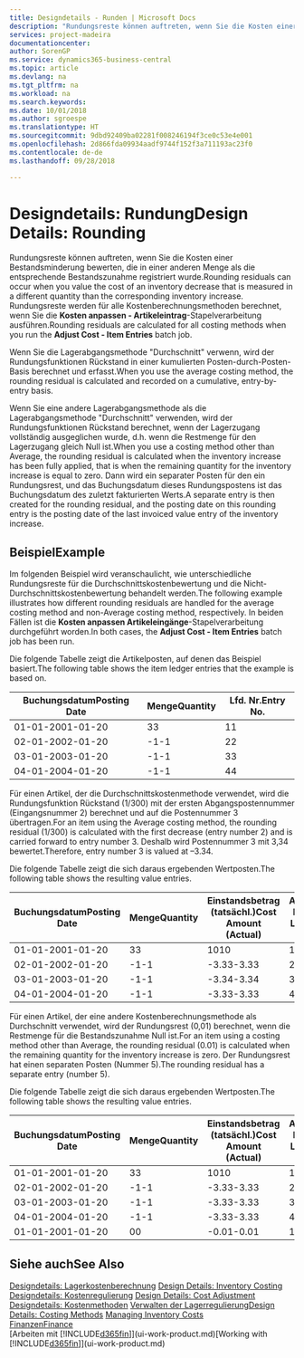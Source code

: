 ```yaml
---
title: Designdetails - Runden | Microsoft Docs
description: "Rundungsreste können auftreten, wenn Sie die Kosten einer Bestandsminderung bewerten, die in einer anderen Menge als die entsprechende Bestandszunahme registriert wurde. Rundungsreste werden für alle Kostenberechnungsmethoden berechnet, wenn Sie die **Kosten anpassen - Artikeleintrag**-Stapelverarbeitung ausführen."
services: project-madeira
documentationcenter: 
author: SorenGP
ms.service: dynamics365-business-central
ms.topic: article
ms.devlang: na
ms.tgt_pltfrm: na
ms.workload: na
ms.search.keywords: 
ms.date: 10/01/2018
ms.author: sgroespe
ms.translationtype: HT
ms.sourcegitcommit: 9dbd92409ba02281f008246194f3ce0c53e4e001
ms.openlocfilehash: 2d866fda09934aadf9744f152f3a711193ac23f0
ms.contentlocale: de-de
ms.lasthandoff: 09/28/2018

---
```

# <a name="design-details-rounding"></a><span data-ttu-id="e8a75-104">Designdetails: Rundung</span><span class="sxs-lookup"><span data-stu-id="e8a75-104">Design Details: Rounding</span></span>
<span data-ttu-id="e8a75-105">Rundungsreste können auftreten, wenn Sie die Kosten einer Bestandsminderung bewerten, die in einer anderen Menge als die entsprechende Bestandszunahme registriert wurde.</span><span class="sxs-lookup"><span data-stu-id="e8a75-105">Rounding residuals can occur when you value the cost of an inventory decrease that is measured in a different quantity than the corresponding inventory increase.</span></span> <span data-ttu-id="e8a75-106">Rundungsreste werden für alle Kostenberechnungsmethoden berechnet, wenn Sie die **Kosten anpassen - Artikeleintrag**-Stapelverarbeitung ausführen.</span><span class="sxs-lookup"><span data-stu-id="e8a75-106">Rounding residuals are calculated for all costing methods when you run the **Adjust Cost - Item Entries** batch job.</span></span>  

 <span data-ttu-id="e8a75-107">Wenn Sie die Lagerabgangsmethode "Durchschnitt" verwenn, wird der Rundungsfunktionen Rückstand in einer kumulierten Posten-durch-Posten-Basis berechnet und erfasst.</span><span class="sxs-lookup"><span data-stu-id="e8a75-107">When you use the average costing method, the rounding residual is calculated and recorded on a cumulative, entry-by-entry basis.</span></span>  

 <span data-ttu-id="e8a75-108">Wenn Sie eine andere Lagerabgangsmethode als die Lagerabgangsmethode "Durchschnitt" verwenden, wird der Rundungsfunktionen Rückstand berechnet, wenn der Lagerzugang vollständig ausgeglichen wurde, d.h. wenn die Restmenge für den Lagerzugang gleich Null ist.</span><span class="sxs-lookup"><span data-stu-id="e8a75-108">When you use a costing method other than Average, the rounding residual is calculated when the inventory increase has been fully applied, that is when the remaining quantity for the inventory increase is equal to zero.</span></span> <span data-ttu-id="e8a75-109">Dann wird ein separater Posten für den ein Rundungsrest, und das Buchungsdatum dieses Rundungspostens ist das Buchungsdatum des zuletzt fakturierten Werts.</span><span class="sxs-lookup"><span data-stu-id="e8a75-109">A separate entry is then created for the rounding residual, and the posting date on this rounding entry is the posting date of the last invoiced value entry of the inventory increase.</span></span>  

## <a name="example"></a><span data-ttu-id="e8a75-110">Beispiel</span><span class="sxs-lookup"><span data-stu-id="e8a75-110">Example</span></span>  
 <span data-ttu-id="e8a75-111">Im folgenden Beispiel wird veranschaulicht, wie unterschiedliche Rundungsreste für die Durchschnittskostenbewertung und die Nicht-Durchschnittskostenbewertung behandelt werden.</span><span class="sxs-lookup"><span data-stu-id="e8a75-111">The following example illustrates how different rounding residuals are handled for the average costing method and non-Average costing method, respectively.</span></span> <span data-ttu-id="e8a75-112">In beiden Fällen ist die **Kosten anpassen Artikeleingänge**-Stapelverarbeitung durchgeführt worden.</span><span class="sxs-lookup"><span data-stu-id="e8a75-112">In both cases, the **Adjust Cost - Item Entries** batch job has been run.</span></span>  

 <span data-ttu-id="e8a75-113">Die folgende Tabelle zeigt die Artikelposten, auf denen das Beispiel basiert.</span><span class="sxs-lookup"><span data-stu-id="e8a75-113">The following table shows the item ledger entries that the example is based on.</span></span>  

|<span data-ttu-id="e8a75-114">Buchungsdatum</span><span class="sxs-lookup"><span data-stu-id="e8a75-114">Posting Date</span></span>|<span data-ttu-id="e8a75-115">Menge</span><span class="sxs-lookup"><span data-stu-id="e8a75-115">Quantity</span></span>|<span data-ttu-id="e8a75-116">Lfd. Nr.</span><span class="sxs-lookup"><span data-stu-id="e8a75-116">Entry No.</span></span>|  
|------------------|--------------|---------------|  
|<span data-ttu-id="e8a75-117">01-01-20</span><span class="sxs-lookup"><span data-stu-id="e8a75-117">01-01-20</span></span>|<span data-ttu-id="e8a75-118">3</span><span class="sxs-lookup"><span data-stu-id="e8a75-118">3</span></span>|<span data-ttu-id="e8a75-119">1</span><span class="sxs-lookup"><span data-stu-id="e8a75-119">1</span></span>|  
|<span data-ttu-id="e8a75-120">02-01-20</span><span class="sxs-lookup"><span data-stu-id="e8a75-120">02-01-20</span></span>|<span data-ttu-id="e8a75-121">-1</span><span class="sxs-lookup"><span data-stu-id="e8a75-121">-1</span></span>|<span data-ttu-id="e8a75-122">2</span><span class="sxs-lookup"><span data-stu-id="e8a75-122">2</span></span>|  
|<span data-ttu-id="e8a75-123">03-01-20</span><span class="sxs-lookup"><span data-stu-id="e8a75-123">03-01-20</span></span>|<span data-ttu-id="e8a75-124">-1</span><span class="sxs-lookup"><span data-stu-id="e8a75-124">-1</span></span>|<span data-ttu-id="e8a75-125">3</span><span class="sxs-lookup"><span data-stu-id="e8a75-125">3</span></span>|  
|<span data-ttu-id="e8a75-126">04-01-20</span><span class="sxs-lookup"><span data-stu-id="e8a75-126">04-01-20</span></span>|<span data-ttu-id="e8a75-127">-1</span><span class="sxs-lookup"><span data-stu-id="e8a75-127">-1</span></span>|<span data-ttu-id="e8a75-128">4</span><span class="sxs-lookup"><span data-stu-id="e8a75-128">4</span></span>|  

 <span data-ttu-id="e8a75-129">Für einen Artikel, der die Durchschnittskostenmethode verwendet, wird die Rundungsfunktion Rückstand (1/300) mit der ersten Abgangspostennummer (Eingangsnummer 2) berechnet und auf die Postennummer 3 übertragen.</span><span class="sxs-lookup"><span data-stu-id="e8a75-129">For an item using the Average costing method, the rounding residual (1/300) is calculated with the first decrease (entry number 2) and is carried forward to entry number 3.</span></span> <span data-ttu-id="e8a75-130">Deshalb wird Postennummer 3 mit  3,34 bewertet.</span><span class="sxs-lookup"><span data-stu-id="e8a75-130">Therefore, entry number 3 is valued at –3.34.</span></span>  

 <span data-ttu-id="e8a75-131">Die folgende Tabelle zeigt die sich daraus ergebenden Wertposten.</span><span class="sxs-lookup"><span data-stu-id="e8a75-131">The following table shows the resulting value entries.</span></span>  

|<span data-ttu-id="e8a75-132">Buchungsdatum</span><span class="sxs-lookup"><span data-stu-id="e8a75-132">Posting Date</span></span>|<span data-ttu-id="e8a75-133">Menge</span><span class="sxs-lookup"><span data-stu-id="e8a75-133">Quantity</span></span>|<span data-ttu-id="e8a75-134">Einstandsbetrag (tatsächl.)</span><span class="sxs-lookup"><span data-stu-id="e8a75-134">Cost Amount (Actual)</span></span>|<span data-ttu-id="e8a75-135">Artikelposten Lfd. Nr.</span><span class="sxs-lookup"><span data-stu-id="e8a75-135">Item Ledger Entry No.</span></span>|<span data-ttu-id="e8a75-136">Lfd. Nr.</span><span class="sxs-lookup"><span data-stu-id="e8a75-136">Entry No.</span></span>|  
|------------------|--------------|----------------------------|---------------------------|---------------|  
|<span data-ttu-id="e8a75-137">01-01-20</span><span class="sxs-lookup"><span data-stu-id="e8a75-137">01-01-20</span></span>|<span data-ttu-id="e8a75-138">3</span><span class="sxs-lookup"><span data-stu-id="e8a75-138">3</span></span>|<span data-ttu-id="e8a75-139">10</span><span class="sxs-lookup"><span data-stu-id="e8a75-139">10</span></span>|<span data-ttu-id="e8a75-140">1</span><span class="sxs-lookup"><span data-stu-id="e8a75-140">1</span></span>|<span data-ttu-id="e8a75-141">1</span><span class="sxs-lookup"><span data-stu-id="e8a75-141">1</span></span>|  
|<span data-ttu-id="e8a75-142">02-01-20</span><span class="sxs-lookup"><span data-stu-id="e8a75-142">02-01-20</span></span>|<span data-ttu-id="e8a75-143">-1</span><span class="sxs-lookup"><span data-stu-id="e8a75-143">-1</span></span>|<span data-ttu-id="e8a75-144">-3.33</span><span class="sxs-lookup"><span data-stu-id="e8a75-144">-3.33</span></span>|<span data-ttu-id="e8a75-145">2</span><span class="sxs-lookup"><span data-stu-id="e8a75-145">2</span></span>|<span data-ttu-id="e8a75-146">2</span><span class="sxs-lookup"><span data-stu-id="e8a75-146">2</span></span>|  
|<span data-ttu-id="e8a75-147">03-01-20</span><span class="sxs-lookup"><span data-stu-id="e8a75-147">03-01-20</span></span>|<span data-ttu-id="e8a75-148">-1</span><span class="sxs-lookup"><span data-stu-id="e8a75-148">-1</span></span>|<span data-ttu-id="e8a75-149">-3.34</span><span class="sxs-lookup"><span data-stu-id="e8a75-149">-3.34</span></span>|<span data-ttu-id="e8a75-150">3</span><span class="sxs-lookup"><span data-stu-id="e8a75-150">3</span></span>|<span data-ttu-id="e8a75-151">3</span><span class="sxs-lookup"><span data-stu-id="e8a75-151">3</span></span>|  
|<span data-ttu-id="e8a75-152">04-01-20</span><span class="sxs-lookup"><span data-stu-id="e8a75-152">04-01-20</span></span>|<span data-ttu-id="e8a75-153">-1</span><span class="sxs-lookup"><span data-stu-id="e8a75-153">-1</span></span>|<span data-ttu-id="e8a75-154">-3.33</span><span class="sxs-lookup"><span data-stu-id="e8a75-154">-3.33</span></span>|<span data-ttu-id="e8a75-155">4</span><span class="sxs-lookup"><span data-stu-id="e8a75-155">4</span></span>|<span data-ttu-id="e8a75-156">4</span><span class="sxs-lookup"><span data-stu-id="e8a75-156">4</span></span>|  

 <span data-ttu-id="e8a75-157">Für einen Artikel, der eine andere Kostenberechnungsmethode als Durchschnitt verwendet, wird der Rundungsrest (0,01) berechnet, wenn die Restmenge für die Bestandszunahme Null ist.</span><span class="sxs-lookup"><span data-stu-id="e8a75-157">For an item using a costing method other than Average, the rounding residual (0.01) is calculated when the remaining quantity for the inventory increase is zero.</span></span> <span data-ttu-id="e8a75-158">Der Rundungsrest hat einen separaten Posten (Nummer 5).</span><span class="sxs-lookup"><span data-stu-id="e8a75-158">The rounding residual has a separate entry (number 5).</span></span>  

 <span data-ttu-id="e8a75-159">Die folgende Tabelle zeigt die sich daraus ergebenden Wertposten.</span><span class="sxs-lookup"><span data-stu-id="e8a75-159">The following table shows the resulting value entries.</span></span>  

|<span data-ttu-id="e8a75-160">Buchungsdatum</span><span class="sxs-lookup"><span data-stu-id="e8a75-160">Posting Date</span></span>|<span data-ttu-id="e8a75-161">Menge</span><span class="sxs-lookup"><span data-stu-id="e8a75-161">Quantity</span></span>|<span data-ttu-id="e8a75-162">Einstandsbetrag (tatsächl.)</span><span class="sxs-lookup"><span data-stu-id="e8a75-162">Cost Amount (Actual)</span></span>|<span data-ttu-id="e8a75-163">Artikelposten Lfd. Nr.</span><span class="sxs-lookup"><span data-stu-id="e8a75-163">Item Ledger Entry No.</span></span>|<span data-ttu-id="e8a75-164">Lfd. Nr.</span><span class="sxs-lookup"><span data-stu-id="e8a75-164">Entry No.</span></span>|  
|------------------|--------------|----------------------------|---------------------------|---------------|  
|<span data-ttu-id="e8a75-165">01-01-20</span><span class="sxs-lookup"><span data-stu-id="e8a75-165">01-01-20</span></span>|<span data-ttu-id="e8a75-166">3</span><span class="sxs-lookup"><span data-stu-id="e8a75-166">3</span></span>|<span data-ttu-id="e8a75-167">10</span><span class="sxs-lookup"><span data-stu-id="e8a75-167">10</span></span>|<span data-ttu-id="e8a75-168">1</span><span class="sxs-lookup"><span data-stu-id="e8a75-168">1</span></span>|<span data-ttu-id="e8a75-169">1</span><span class="sxs-lookup"><span data-stu-id="e8a75-169">1</span></span>|  
|<span data-ttu-id="e8a75-170">02-01-20</span><span class="sxs-lookup"><span data-stu-id="e8a75-170">02-01-20</span></span>|<span data-ttu-id="e8a75-171">-1</span><span class="sxs-lookup"><span data-stu-id="e8a75-171">-1</span></span>|<span data-ttu-id="e8a75-172">-3.33</span><span class="sxs-lookup"><span data-stu-id="e8a75-172">-3.33</span></span>|<span data-ttu-id="e8a75-173">2</span><span class="sxs-lookup"><span data-stu-id="e8a75-173">2</span></span>|<span data-ttu-id="e8a75-174">2</span><span class="sxs-lookup"><span data-stu-id="e8a75-174">2</span></span>|  
|<span data-ttu-id="e8a75-175">03-01-20</span><span class="sxs-lookup"><span data-stu-id="e8a75-175">03-01-20</span></span>|<span data-ttu-id="e8a75-176">-1</span><span class="sxs-lookup"><span data-stu-id="e8a75-176">-1</span></span>|<span data-ttu-id="e8a75-177">-3.33</span><span class="sxs-lookup"><span data-stu-id="e8a75-177">-3.33</span></span>|<span data-ttu-id="e8a75-178">3</span><span class="sxs-lookup"><span data-stu-id="e8a75-178">3</span></span>|<span data-ttu-id="e8a75-179">3</span><span class="sxs-lookup"><span data-stu-id="e8a75-179">3</span></span>|  
|<span data-ttu-id="e8a75-180">04-01-20</span><span class="sxs-lookup"><span data-stu-id="e8a75-180">04-01-20</span></span>|<span data-ttu-id="e8a75-181">-1</span><span class="sxs-lookup"><span data-stu-id="e8a75-181">-1</span></span>|<span data-ttu-id="e8a75-182">-3.33</span><span class="sxs-lookup"><span data-stu-id="e8a75-182">-3.33</span></span>|<span data-ttu-id="e8a75-183">4</span><span class="sxs-lookup"><span data-stu-id="e8a75-183">4</span></span>|<span data-ttu-id="e8a75-184">4</span><span class="sxs-lookup"><span data-stu-id="e8a75-184">4</span></span>|  
|<span data-ttu-id="e8a75-185">01-01-20</span><span class="sxs-lookup"><span data-stu-id="e8a75-185">01-01-20</span></span>|<span data-ttu-id="e8a75-186">0</span><span class="sxs-lookup"><span data-stu-id="e8a75-186">0</span></span>|<span data-ttu-id="e8a75-187">-0.01</span><span class="sxs-lookup"><span data-stu-id="e8a75-187">-0.01</span></span>|<span data-ttu-id="e8a75-188">1</span><span class="sxs-lookup"><span data-stu-id="e8a75-188">1</span></span>|<span data-ttu-id="e8a75-189">5</span><span class="sxs-lookup"><span data-stu-id="e8a75-189">5</span></span>|  

## <a name="see-also"></a><span data-ttu-id="e8a75-190">Siehe auch</span><span class="sxs-lookup"><span data-stu-id="e8a75-190">See Also</span></span>  
 <span data-ttu-id="e8a75-191">[Designdetails: Lagerkostenberechnung](design-details-inventory-costing.md) </span><span class="sxs-lookup"><span data-stu-id="e8a75-191">[Design Details: Inventory Costing](design-details-inventory-costing.md) </span></span>  
 <span data-ttu-id="e8a75-192">[Designdetails: Kostenregulierung](design-details-cost-adjustment.md) </span><span class="sxs-lookup"><span data-stu-id="e8a75-192">[Design Details: Cost Adjustment](design-details-cost-adjustment.md) </span></span>  
 <span data-ttu-id="e8a75-193">[Designdetails: Kostenmethoden](design-details-costing-methods.md) [Verwalten der Lagerregulierung](finance-manage-inventory-costs.md)</span><span class="sxs-lookup"><span data-stu-id="e8a75-193">[Design Details: Costing Methods](design-details-costing-methods.md) [Managing Inventory Costs](finance-manage-inventory-costs.md)</span></span>  
 [<span data-ttu-id="e8a75-194">Finanzen</span><span class="sxs-lookup"><span data-stu-id="e8a75-194">Finance</span></span>](finance.md)  
 <span data-ttu-id="e8a75-195">[Arbeiten mit [!INCLUDE[d365fin](includes/d365fin_md.md)]](ui-work-product.md)</span><span class="sxs-lookup"><span data-stu-id="e8a75-195">[Working with [!INCLUDE[d365fin](includes/d365fin_md.md)]](ui-work-product.md)</span></span>

